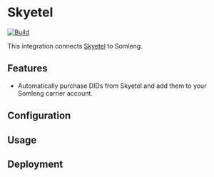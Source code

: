 # Skyetel

[![Build](https://github.com/somleng/somleng-integrations/actions/workflows/skyetel.yml/badge.svg)](https://github.com/somleng/somleng-integrations/actions/workflows/skyetel.yml)

This integration connects [Skyetel](https://skyetel.com/) to Somleng.

## Features

* Automatically purchase DIDs from Skyetel and add them to your Somleng carrier account.

## Configuration

## Usage

## Deployment
